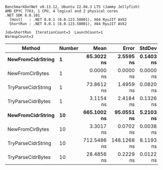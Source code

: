```

BenchmarkDotNet v0.13.12, Ubuntu 22.04.3 LTS (Jammy Jellyfish)
AMD EPYC 7763, 1 CPU, 4 logical and 2 physical cores
.NET SDK 8.0.101
  [Host]   : .NET 8.0.1 (8.0.123.58001), X64 RyuJIT AVX2
  ShortRun : .NET 8.0.1 (8.0.123.58001), X64 RyuJIT AVX2

Job=ShortRun  IterationCount=3  LaunchCount=1  
WarmupCount=3  

```
| Method             | Number | Mean        | Error       | StdDev    | Min         | Max         | Allocated |
|------------------- |------- |------------:|------------:|----------:|------------:|------------:|----------:|
| **NewFromCidrString**  | **1**      |  **65.3022 ns** |   **2.5595 ns** | **0.1403 ns** |  **65.1601 ns** |  **65.4406 ns** |         **-** |
| NewFromCirBytes    | 1      |   0.0000 ns |   0.0000 ns | 0.0000 ns |   0.0000 ns |   0.0000 ns |         - |
| TryParseCidrString | 1      |  73.8612 ns |   1.4959 ns | 0.0820 ns |  73.8023 ns |  73.9548 ns |         - |
| TryParseCidrBytes  | 1      |   3.1154 ns |   2.4184 ns | 0.1326 ns |   3.0345 ns |   3.2683 ns |         - |
| **NewFromCidrString**  | **10**     | **665.1002 ns** |  **95.0551 ns** | **5.2103 ns** | **659.0863 ns** | **668.2551 ns** |         **-** |
| NewFromCirBytes    | 10     |   3.3017 ns |   0.0702 ns | 0.0038 ns |   3.2980 ns |   3.3057 ns |         - |
| TryParseCidrString | 10     | 712.5486 ns | 148.1268 ns | 8.1193 ns | 707.6881 ns | 721.9218 ns |         - |
| TryParseCidrBytes  | 10     |  28.4856 ns |   0.2229 ns | 0.0122 ns |  28.4730 ns |  28.4973 ns |         - |
